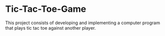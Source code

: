 # Tic-Tac-Toe-Game
This project consists of developing and implementing a computer program that plays tic tac toe against another player.
